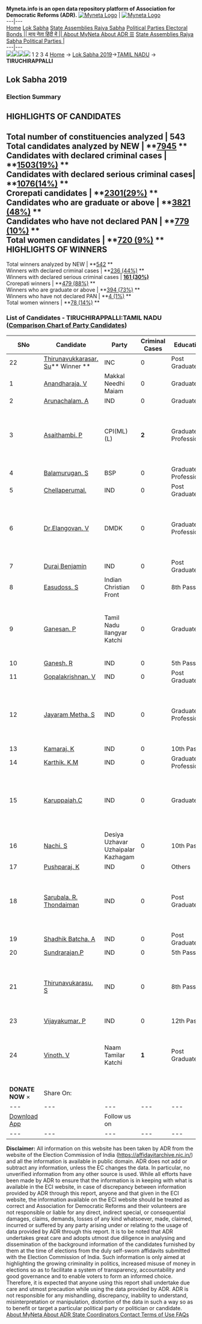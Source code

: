 **Myneta.info is an open data repository platform of Association for Democratic Reforms (ADR).**
[![Myneta Logo](https://www.myneta.info/lib/img/myneta-logo.png)](https://www.myneta.info/) | [![Myneta Logo](https://www.myneta.info/lib/img/adr-logo.png)](https://adrindia.org)  
---|---  
[Home](https://www.myneta.info/) [Lok Sabha](https://www.myneta.info/#ls "Lok Sabha") [ State Assemblies ](https://www.myneta.info/#sa "State Assemblies") [Rajya Sabha](https://www.myneta.info/#rs "Rajya Sabha") [Political Parties ](https://www.myneta.info/party "Political Parties") [ Electoral Bonds ](https://www.myneta.info/electoral_bonds "Electoral Bonds") [ || माय नेता हिंदी में || ](https://translate.google.co.in/translate?prev=hp&hl=en&js=y&u=www.myneta.info&sl=en&tl=hi&history_state0=) [ About MyNeta ](https://adrindia.org/content/about-myneta) [ About ADR ](https://adrindia.org/about-adr/who-we-are) [☰](javascript:void\(0\))
[ State Assemblies ](https://www.myneta.info/#sa "State Assemblies") [ Rajya Sabha ](https://www.myneta.info/#rs "Rajya Sabha") [ Political Parties ](https://www.myneta.info/party "Political Parties")
|   
---|---  
![](https://www.myneta.info/lib/img/banner/banner-1.png)![](https://www.myneta.info/lib/img/banner/banner-2.png)![](https://www.myneta.info/lib/img/banner/banner-3.png)![](https://www.myneta.info/lib/img/banner/banner-4.png)
1  2  3  4 
[Home](https://www.myneta.info/) → [Lok Sabha 2019](https://www.myneta.info/LokSabha2019/)→[TAMIL NADU](https://www.myneta.info/LokSabha2019/index.php?action=show_constituencies&state_id=55) → **TIRUCHIRAPPALLI**
### 
## Lok Sabha 2019
###  Election Summary 
HIGHLIGHTS OF CANDIDATES  
---  
Total number of constituencies analyzed |  543   
Total candidates analyzed by NEW | **[7945](https://www.myneta.info/LokSabha2019/index.php?action=summary&subAction=candidates_analyzed&sort=candidate#summary) **  
Candidates with declared criminal cases | **[1503(19%)](https://www.myneta.info/LokSabha2019/index.php?action=summary&subAction=crime&sort=candidate#summary) **  
Candidates with declared serious criminal cases| **[1076(14%)](https://www.myneta.info/LokSabha2019/index.php?action=summary&subAction=serious_crime&sort=candidate#summary) **  
Crorepati candidates | **[2301(29%)](https://www.myneta.info/LokSabha2019/index.php?action=summary&subAction=crorepati&sort=candidate#summary) **  
Candidates who are graduate or above | **[3821 (48%)](https://www.myneta.info/LokSabha2019/index.php?action=summary&subAction=education&sort=candidate#summary) **  
Candidates who have not declared PAN | **[779 (10%)](https://www.myneta.info/LokSabha2019/index.php?action=summary&subAction=without_pan&sort=candidate#summary) **  
Total women candidates | **[720 (9%)](https://www.myneta.info/LokSabha2019/index.php?action=summary&subAction=women_candidate&sort=candidate#summary) **  
HIGHLIGHTS OF WINNERS  
---  
Total winners analyzed by NEW | **[542](https://www.myneta.info/LokSabha2019/index.php?action=summary&subAction=winner_analyzed&sort=candidate#summary) **  
Winners with declared criminal cases | **[236 (44%)](https://www.myneta.info/LokSabha2019/index.php?action=summary&subAction=winner_crime&sort=candidate#summary) **  
Winners with declared serious criminal cases | **[161 (30%)](https://www.myneta.info/LokSabha2019/index.php?action=summary&subAction=winner_serious_crime&sort=candidate#summary)**  
Crorepati winners | **[479 (88%)](https://www.myneta.info/LokSabha2019/index.php?action=summary&subAction=winner_crorepati&sort=candidate#summary) **  
Winners who are graduate or above | **[394 (73%)](https://www.myneta.info/LokSabha2019/index.php?action=summary&subAction=winner_education&sort=candidate#summary) **  
Winners who have not declared PAN | **[4 (1%)](https://www.myneta.info/LokSabha2019/index.php?action=summary&subAction=winner_without_pan&sort=candidate#summary) **  
Total women winners | **[78 (14%)](https://www.myneta.info/LokSabha2019/index.php?action=summary&subAction=winner_women&sort=candidate#summary) **  
### List of Candidates - TIRUCHIRAPPALLI:TAMIL NADU ([Comparison Chart of Party Candidates](https://www.myneta.info/LokSabha2019/comparisonchart.php?constituency_id=830))
SNo | Candidate| Party| Criminal Cases| Education| Age| Total Assets| Liabilities  
---|---|---|---|---|---|---|---  
22  | [Thirunavukkarasar. Su](https://www.myneta.info/LokSabha2019/candidate.php?candidate_id=8402)** Winner ** | INC | 0 | Post Graduate| 69 | Rs 3,21,82,184 ~ 3 Crore+ | Rs 40,208 ~ 40 Thou+  
1  | [Anandharaja. V](https://www.myneta.info/LokSabha2019/candidate.php?candidate_id=8404) | Makkal Needhi Maiam | 0 | Graduate| 53 | Rs 1,01,45,000 ~ 1 Crore+ | Rs 5,67,000 ~ 5 Lacs+  
2  | [Arunachalam. A](https://www.myneta.info/LokSabha2019/candidate.php?candidate_id=8408) | IND | 0 | Graduate| 44 | Rs 1,09,52,500 ~ 1 Crore+ | Rs 0 ~   
3  | [Asaithambi. P](https://www.myneta.info/LokSabha2019/candidate.php?candidate_id=5302) | CPI(ML)(L) | **2** | Graduate Professional| 47 | ![](https://myneta.info/image_v2.php?myneta_folder=LokSabha2019&candidate_id=5302&col=ta) | ![](https://myneta.info/image_v2.php?myneta_folder=LokSabha2019&candidate_id=5302&col=lia)  
4  | [Balamurugan. S](https://www.myneta.info/LokSabha2019/candidate.php?candidate_id=8403) | BSP | 0 | Graduate Professional| 40 | Rs 40,66,500 ~ 40 Lacs+ | Rs 17,10,000 ~ 17 Lacs+  
5  | [Chellaperumal.](https://www.myneta.info/LokSabha2019/candidate.php?candidate_id=8415) | IND | 0 | Post Graduate| 64 | Rs 27,48,000 ~ 27 Lacs+ | Rs 0 ~   
6  | [Dr.Elangovan. V](https://www.myneta.info/LokSabha2019/candidate.php?candidate_id=8401) | DMDK | 0 | Graduate Professional| 70 | ![](https://myneta.info/image_v2.php?myneta_folder=LokSabha2019&candidate_id=8401&col=ta) | ![](https://myneta.info/image_v2.php?myneta_folder=LokSabha2019&candidate_id=8401&col=lia)  
7  | [Durai Benjamin](https://www.myneta.info/LokSabha2019/candidate.php?candidate_id=8417) | IND | 0 | Post Graduate| 47 | Rs 18,91,458 ~ 18 Lacs+ | Rs 5,00,000 ~ 5 Lacs+  
8  | [Easudoss. S](https://www.myneta.info/LokSabha2019/candidate.php?candidate_id=8405) | Indian Christian Front | 0 | 8th Pass| 52 | Rs 73,76,000 ~ 73 Lacs+ | Rs 0 ~   
9  | [Ganesan. P](https://www.myneta.info/LokSabha2019/candidate.php?candidate_id=8406) | Tamil Nadu Ilangyar Katchi | 0 | Graduate| 35 | ![](https://myneta.info/image_v2.php?myneta_folder=LokSabha2019&candidate_id=8406&col=ta) | ![](https://myneta.info/image_v2.php?myneta_folder=LokSabha2019&candidate_id=8406&col=lia)  
10  | [Ganesh. R](https://www.myneta.info/LokSabha2019/candidate.php?candidate_id=8409) | IND | 0 | 5th Pass| 51 | Rs 85,500 ~ 85 Thou+ | Rs 0 ~   
11  | [Gopalakrishnan. V](https://www.myneta.info/LokSabha2019/candidate.php?candidate_id=8412) | IND | 0 | Post Graduate| 30 | Rs 25,000 ~ 25 Thou+ | Rs 0 ~   
12  | [Jayaram Metha. S](https://www.myneta.info/LokSabha2019/candidate.php?candidate_id=8420) | IND | 0 | Graduate Professional| 27 | ![](https://myneta.info/image_v2.php?myneta_folder=LokSabha2019&candidate_id=8420&col=ta) | ![](https://myneta.info/image_v2.php?myneta_folder=LokSabha2019&candidate_id=8420&col=lia)  
13  | [Kamaraj. K](https://www.myneta.info/LokSabha2019/candidate.php?candidate_id=8410) | IND | 0 | 10th Pass| 52 | Rs 12,80,000 ~ 12 Lacs+ | Rs 0 ~   
14  | [Karthik. K.M](https://www.myneta.info/LokSabha2019/candidate.php?candidate_id=8411) | IND | 0 | Graduate Professional| 36 | Rs 5,11,200 ~ 5 Lacs+ | Rs 3,00,000 ~ 3 Lacs+  
15  | [Karuppaiah.C](https://www.myneta.info/LokSabha2019/candidate.php?candidate_id=4753) | IND | 0 | Graduate| 39 | ![](https://myneta.info/image_v2.php?myneta_folder=LokSabha2019&candidate_id=4753&col=ta) | ![](https://myneta.info/image_v2.php?myneta_folder=LokSabha2019&candidate_id=4753&col=lia)  
16  | [Nachi. S](https://www.myneta.info/LokSabha2019/candidate.php?candidate_id=8407) | Desiya Uzhavar Uzhaipalar Kazhagam | 0 | 10th Pass| 33 | Rs 7,07,000 ~ 7 Lacs+ | Rs 0 ~   
17  | [Pushparaj. K](https://www.myneta.info/LokSabha2019/candidate.php?candidate_id=8418) | IND | 0 | Others| 41 | Rs 30,35,000 ~ 30 Lacs+ | Rs 53,64,500 ~ 53 Lacs+  
18  | [Sarubala. R. Thondaiman](https://www.myneta.info/LokSabha2019/candidate.php?candidate_id=8413) | IND | 0 | Post Graduate| 60 | ![](https://myneta.info/image_v2.php?myneta_folder=LokSabha2019&candidate_id=8413&col=ta) | ![](https://myneta.info/image_v2.php?myneta_folder=LokSabha2019&candidate_id=8413&col=lia)  
19  | [Shadhik Batcha. A](https://www.myneta.info/LokSabha2019/candidate.php?candidate_id=4754) | IND | 0 | Post Graduate| 48 | Rs 59,20,000 ~ 59 Lacs+ | Rs 35,68,000 ~ 35 Lacs+  
20  | [Sundrarajan.P](https://www.myneta.info/LokSabha2019/candidate.php?candidate_id=8414) | IND | 0 | 5th Pass| 61 | Rs 12,38,000 ~ 12 Lacs+ | Rs 0 ~   
21  | [Thirunavukarasu. S](https://www.myneta.info/LokSabha2019/candidate.php?candidate_id=8416) | IND | 0 | 8th Pass| 42 | ![](https://myneta.info/image_v2.php?myneta_folder=LokSabha2019&candidate_id=8416&col=ta) | ![](https://myneta.info/image_v2.php?myneta_folder=LokSabha2019&candidate_id=8416&col=lia)  
23  | [Vijayakumar. P](https://www.myneta.info/LokSabha2019/candidate.php?candidate_id=8419) | IND | 0 | 12th Pass| 41 | Rs 13,72,883 ~ 13 Lacs+ | Rs 54,000 ~ 54 Thou+  
24  | [Vinoth. V](https://www.myneta.info/LokSabha2019/candidate.php?candidate_id=5303) | Naam Tamilar Katchi | **1** | Post Graduate| 33 | ![](https://myneta.info/image_v2.php?myneta_folder=LokSabha2019&candidate_id=5303&col=ta) | ![](https://myneta.info/image_v2.php?myneta_folder=LokSabha2019&candidate_id=5303&col=lia)  
|  **DONATE NOW** × |  Share On:  | [](https://api.whatsapp.com/send?text=https%3A%2F%2Fmyneta.info%2Fpunjab2022%2Findex.php%3Faction%3Dshow_constituencies%26state_id%3D19) | [](https://www.facebook.com/sharer/sharer.php?u=https%3A%2F%2Fmyneta.info%2Fpunjab2022%2Findex.php%3Faction%3Dshow_constituencies%26state_id%3D19) | [](https://twitter.com/share?url=https%3A%2F%2Fmyneta.info%2Fpunjab2022%2Findex.php%3Faction%3Dshow_constituencies%26state_id%3D19)  
---|---|---|---|---  
| [ Download App ](https://play.google.com/store/apps/details?id=com.webrosoft.myneta1&pcampaignid=pcampaignidMKT-Other-global-all-co-prtnr-py-PartBadge-Mar2515-1) | [](https://play.google.com/store/apps/details?id=com.webrosoft.myneta1&pcampaignid=pcampaignidMKT-Other-global-all-co-prtnr-py-PartBadge-Mar2515-1) |  Follow us on  | [](https://www.facebook.com/adrindia.org/) | [](https://twitter.com/adrspeaks) | [](https://groups.google.com/g/national-election-watch?hl=en&pli=1) | [](https://www.instagram.com/adrspeaks/) | [](https://www.youtube.com/user/adrspeaks) | [](https://sharechat.com/profile/adrspeaks)  
---|---|---|---|---|---|---|---|---  
**Disclaimer:** All information on this website has been taken by ADR from the website of the Election Commission of India (https://affidavitarchive.nic.in/) and all the information is available in public domain. ADR does not add or subtract any information, unless the EC changes the data. In particular, no unverified information from any other source is used. While all efforts have been made by ADR to ensure that the information is in keeping with what is available in the ECI website, in case of discrepancy between information provided by ADR through this report, anyone and that given in the ECI website, the information available on the ECI website should be treated as correct and Association for Democratic Reforms and their volunteers are not responsible or liable for any direct, indirect special, or consequential damages, claims, demands, losses of any kind whatsoever, made, claimed, incurred or suffered by any party arising under or relating to the usage of data provided by ADR through this report. It is to be noted that ADR undertakes great care and adopts utmost due diligence in analysing and dissemination of the background information of the candidates furnished by them at the time of elections from the duly self-sworn affidavits submitted with the Election Commission of India. Such information is only aimed at highlighting the growing criminality in politics, increased misuse of money in elections so as to facilitate a system of transparency, accountability and good governance and to enable voters to form an informed choice. Therefore, it is expected that anyone using this report shall undertake due care and utmost precaution while using the data provided by ADR. ADR is not responsible for any mishandling, discrepancy, inability to understand, misinterpretation or manipulation, distortion of the data in such a way so as to benefit or target a particular political party or politician or candidate. 
[ About MyNeta ](https://adrindia.org/content/about-myneta) [ About ADR ](https://adrindia.org/about-adr/who-we-are) [ State Coordinators ](https://adrindia.org/about-adr/state-coordinators) [ Contact ](https://adrindia.org/contact-us) [ Terms of Use ](https://adrindia.org/content/adr-terms-use) [ FAQs ](https://adrindia.org/content/faqs)

